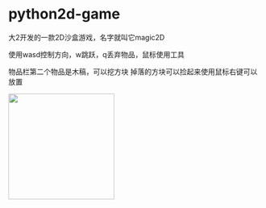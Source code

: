 # python2d-game
大2开发的一款2D沙盒游戏，名字就叫它magic2D

使用wasd控制方向，w跳跃，q丢弃物品，鼠标使用工具

物品栏第二个物品是木稿，可以挖方块
掉落的方块可以捡起来使用鼠标右键可以放置

<img src="https://github.com/FlyingQwQ/python2d-game/blob/main/%E6%95%88%E6%9E%9C%E5%9B%BE.gif" width="210px">
